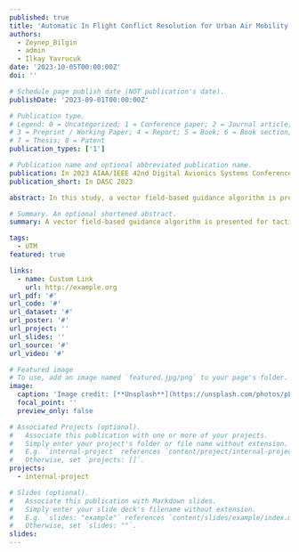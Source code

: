 ```yaml
---
published: true
title: 'Automatic In Flight Conflict Resolution for Urban Air Mobility using Fluid Flow Vector Field based Guidance Algorithm'
authors:
  - Zeynep_Bilgin
  - admin
  - Ilkay Yavrucuk
date: '2023-10-05T00:00:00Z'
doi: ''

# Schedule page publish date (NOT publication's date).
publishDate: '2023-09-01T00:00:00Z'

# Publication type.
# Legend: 0 = Uncategorized; 1 = Conference paper; 2 = Journal article;
# 3 = Preprint / Working Paper; 4 = Report; 5 = Book; 6 = Book section;
# 7 = Thesis; 8 = Patent
publication_types: ['1']

# Publication name and optional abbreviated publication name.
publication: In 2023 AIAA/IEEE 42nd Digital Avionics Systems Conference (DASC)
publication_short: In DASC 2023

abstract: In this study, a vector field-based guidance algorithm is presented for tactical deconfliction in urban air mobility. The proposed guidance algorithm mimics fluid flow around obstacles to generate a vector field that guide vehicles through flight corridors while ensuring collision avoidance. The algorithm is flexible and can be tailored to fit the needs of current air traffic regulations. The conflict resolution and corridor following capability of the proposed method is evaluated through extensive flight test campaign. Flight tests are conducted in a scaled urban environment for two different scenarios {:} the conflict between of two medical drones in the same corridor and the conflict of an air taxi and a non-cooperative intruder. Both scenarios are tested on simple and complex shaped corridors using different corridor models, offering varying degrees of strictness and freedom of movement. Experimental results demonstrate the algorithm's ability to resolve conflicts and ensure safe navigation within designated corridors. The proposed guidance algorithm shows promise as a tool for tactical deconfliction and autonomous navigation in urban airspace.

# Summary. An optional shortened abstract.
summary: A vector field-based guidance algorithm is presented for tactical deconfliction in urban air mobility.

tags:
  - UTM
featured: true

links:
  - name: Custom Link
    url: http://example.org
url_pdf: '#'
url_code: '#'
url_dataset: '#'
url_poster: '#'
url_project: ''
url_slides: ''
url_source: '#'
url_video: '#'

# Featured image
# To use, add an image named `featured.jpg/png` to your page's folder.
image:
  caption: 'Image credit: [**Unsplash**](https://unsplash.com/photos/pLCdAaMFLTE)'
  focal_point: ''
  preview_only: false

# Associated Projects (optional).
#   Associate this publication with one or more of your projects.
#   Simply enter your project's folder or file name without extension.
#   E.g. `internal-project` references `content/project/internal-project/index.md`.
#   Otherwise, set `projects: []`.
projects:
  - internal-project

# Slides (optional).
#   Associate this publication with Markdown slides.
#   Simply enter your slide deck's filename without extension.
#   E.g. `slides: "example"` references `content/slides/example/index.md`.
#   Otherwise, set `slides: ""`.
slides:
---
```


<!-- {{% callout note %}}
Click the _Cite_ button above to demo the feature to enable visitors to import publication metadata into their reference management software.
{{% /callout %}}

Supplementary notes can be added here, including [code and math](https://wowchemy.com/docs/content/writing-markdown-latex/). -->
